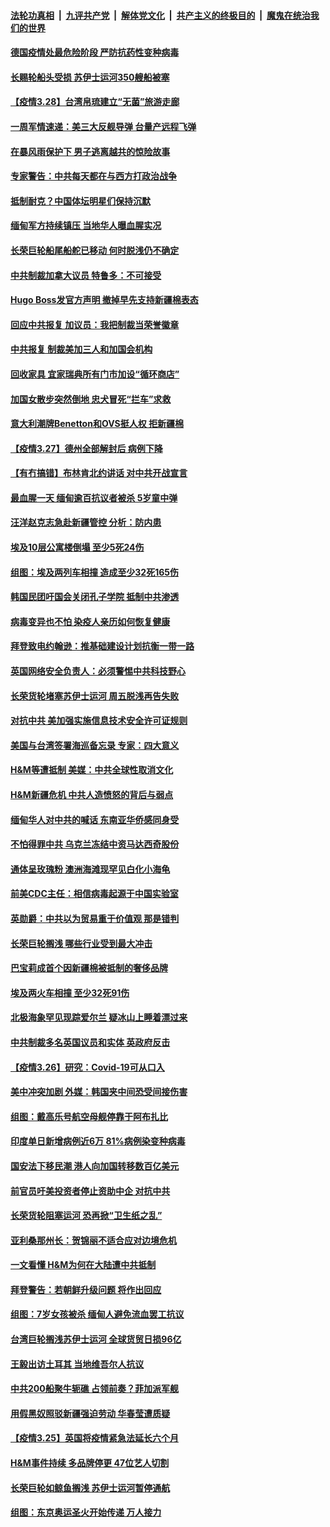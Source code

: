 ####  [法轮功真相](../../../../basic/blob/master/README.md?t=03290031) &nbsp;|&nbsp; [九评共产党](../../../../9ping.md/blob/master/README.md?t=03290031) &nbsp;|&nbsp; [解体党文化](../../../../jtdwh.md/blob/master/README.md?t=03290031)  &nbsp;|&nbsp; [共产主义的终极目的](../../../../gczydzjmd.md/blob/master/README.md?t=03290031) &nbsp;|&nbsp; [魔鬼在统治我们的世界](../../../../mgztzwmdsj.md/blob/master/README.md?t=03290031) 

#### [德国疫情处最危险阶段 严防抗药性变种病毒](../pages/nsc418/n12841374.md?t=03290031) 

#### [长赐轮船头受损 苏伊士运河350艘船被塞](../pages/nsc418/n12841335.md?t=03290031) 

#### [【疫情3.28】台湾帛琉建立“无菌”旅游走廊](../pages/nsc418/n12840844.md?t=03290031) 

#### [一周军情速递：美三大反舰导弹 台量产远程飞弹](../pages/nsc418/n12839991.md?t=03290031) 

#### [在暴风雨保护下 男子逃离越共的惊险故事](../pages/nsc418/n12831850.md?t=03290031) 

#### [专家警告：中共每天都在与西方打政治战争](../pages/nsc418/n12840519.md?t=03290031) 

#### [抵制耐克？中国体坛明星们保持沉默](../pages/nsc418/n12840070.md?t=03290031) 

#### [缅甸军方持续镇压 当地华人曝血腥实况](../pages/nsc418/n12840240.md?t=03290031) 

#### [长荣巨轮船尾船舵已移动 何时脱浅仍不确定](../pages/nsc418/n12839925.md?t=03290031) 

#### [中共制裁加拿大议员 特鲁多：不可接受](../pages/nsc418/n12840121.md?t=03290031) 

#### [Hugo Boss发官方声明 撤掉早先支持新疆棉表态](../pages/nsc418/n12840054.md?t=03290031) 

#### [回应中共报复 加议员：我把制裁当荣誉徽章](../pages/nsc418/n12839901.md?t=03290031) 

#### [中共报复  制裁美加三人和加国会机构](../pages/nsc418/n12839795.md?t=03290031) 

#### [回收家具 宜家瑞典所有门市加设“循环商店”](../pages/nsc418/n12839539.md?t=03290031) 

#### [加国女散步突然倒地 忠犬冒死“拦车”求救](../pages/nsc418/n12839105.md?t=03290031) 

#### [意大利潮牌Benetton和OVS挺人权 拒新疆棉](../pages/nsc418/n12839746.md?t=03290031) 

#### [【疫情3.27】德州全部解封后 病例下降](../pages/nsc418/n12839530.md?t=03290031) 

#### [【有冇搞错】布林肯北约讲话 对中共开战宣言](../pages/nsc418/n12838723.md?t=03290031) 

#### [最血腥一天 缅甸逾百抗议者被杀 5岁童中弹](../pages/nsc418/n12839769.md?t=03290031) 

#### [汪洋赵克志急赴新疆管控 分析：防内患](../pages/nsc418/n12839665.md?t=03290031) 

#### [埃及10层公寓楼倒塌 至少5死24伤](../pages/nsc418/n12839716.md?t=03290031) 

#### [组图：埃及两列车相撞 造成至少32死165伤](../pages/nsc418/n12839466.md?t=03290031) 

#### [韩国民团吁国会关闭孔子学院 抵制中共渗透](../pages/nsc418/n12839497.md?t=03290031) 

#### [病毒变异也不怕  染疫人亲历如何恢复健康](../pages/nsc418/n12837092.md?t=03290031) 

#### [拜登致电约翰逊：推基础建设计划抗衡一带一路](../pages/nsc418/n12839303.md?t=03290031) 

#### [英国网络安全负责人：必须警惕中共科技野心](../pages/nsc418/n12839120.md?t=03290031) 

#### [长荣货轮堵塞苏伊士运河 周五脱浅再告失败](../pages/nsc418/n12839092.md?t=03290031) 

#### [对抗中共 美加强实施信息技术安全许可证规则](../pages/nsc418/n12838908.md?t=03290031) 

#### [美国与台湾签署海巡备忘录 专家：四大意义](../pages/nsc418/n12838791.md?t=03290031) 

#### [H&M等遭抵制 美媒：中共全球性取消文化](../pages/nsc418/n12838725.md?t=03290031) 

#### [H&M新疆危机 中共人造愤怒的背后与弱点](../pages/nsc418/n12838439.md?t=03290031) 

#### [缅甸华人对中共的喊话 东南亚华侨感同身受](../pages/nsc418/n12838630.md?t=03290031) 

#### [不怕得罪中共 乌克兰冻结中资马达西奇股份](../pages/nsc418/n12838625.md?t=03290031) 

#### [通体呈玫瑰粉 澳洲海滩现罕见白化小海龟](../pages/nsc418/n12837510.md?t=03290031) 

#### [前美CDC主任：相信病毒起源于中国实验室](../pages/nsc418/n12838472.md?t=03290031) 

#### [英勋爵：中共以为贸易重于价值观 那是错判](../pages/nsc418/n12838181.md?t=03290031) 

#### [长荣巨轮搁浅 哪些行业受到最大冲击](../pages/nsc418/n12838295.md?t=03290031) 

#### [巴宝莉成首个因新疆棉被抵制的奢侈品牌](../pages/nsc418/n12838139.md?t=03290031) 

#### [埃及两火车相撞 至少32死91伤](../pages/nsc418/n12838131.md?t=03290031) 

#### [北极海象罕见现踪爱尔兰 疑冰山上睡着漂过来](../pages/nsc418/n12837224.md?t=03290031) 

#### [中共制裁多名英国议员和实体 英政府反击](../pages/nsc418/n12837577.md?t=03290031) 

#### [【疫情3.26】研究：Covid-19可从口入](../pages/nsc418/n12837566.md?t=03290031) 

#### [美中冲突加剧 外媒：韩国夹中间恐受间接伤害](../pages/nsc418/n12837660.md?t=03290031) 

#### [组图：戴高乐号航空母舰停靠于阿布扎比](../pages/nsc418/n12837496.md?t=03290031) 

#### [印度单日新增病例近6万 81%病例染变种病毒](../pages/nsc418/n12837425.md?t=03290031) 

#### [国安法下移民潮 港人向加国转移数百亿美元](../pages/nsc418/n12837170.md?t=03290031) 

#### [前官员吁美投资者停止资助中企 对抗中共](../pages/nsc418/n12836627.md?t=03290031) 

#### [长荣货轮阻塞运河 恐再掀“卫生纸之乱”](../pages/nsc418/n12836991.md?t=03290031) 

#### [亚利桑那州长：贺锦丽不适合应对边境危机](../pages/nsc418/n12836910.md?t=03290031) 

#### [一文看懂 H&M为何在大陆遭中共抵制](../pages/nsc418/n12836644.md?t=03290031) 

#### [拜登警告：若朝鲜升级问题 将作出回应](../pages/nsc418/n12836224.md?t=03290031) 

#### [组图：7岁女孩被杀 缅甸人避免流血罢工抗议](../pages/nsc418/n12835215.md?t=03290031) 

#### [台湾巨轮搁浅苏伊士运河 全球货贸日损96亿](../pages/nsc418/n12835992.md?t=03290031) 

#### [王毅出访土耳其 当地维吾尔人抗议](../pages/nsc418/n12836132.md?t=03290031) 

#### [中共200船聚牛轭礁 占领前奏？菲加派军舰](../pages/nsc418/n12835997.md?t=03290031) 

#### [用假黑奴照驳新疆强迫劳动 华春莹遭质疑](../pages/nsc418/n12836002.md?t=03290031) 

#### [【疫情3.25】英国将疫情紧急法延长六个月](../pages/nsc418/n12834900.md?t=03290031) 

#### [H&M事件持续 多品牌停更 47位艺人切割](../pages/nsc418/n12834952.md?t=03290031) 

#### [长荣巨轮如鲸鱼搁浅 苏伊士运河暂停通航](../pages/nsc418/n12835749.md?t=03290031) 

#### [组图：东京奥运圣火开始传递 万人接力](../pages/nsc418/n12835380.md?t=03290031) 

